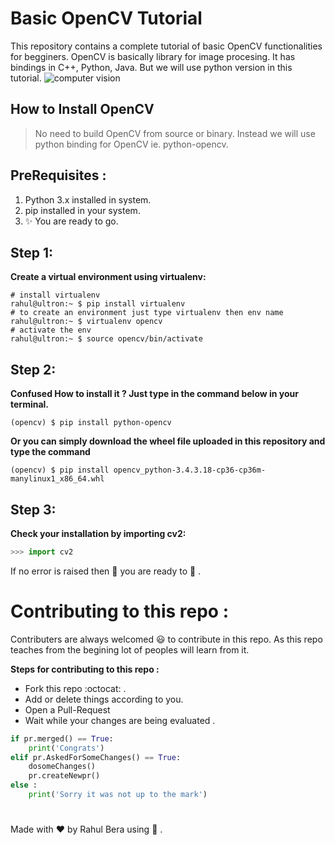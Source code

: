# Basic OpenCV Tutorial

This repository contains a complete tutorial of basic OpenCV functionalities for begginers.
OpenCV is basically library for image procesing. It has bindings in C++, Python, Java. But we will use python version in this tutorial.
![computer vision](http://breckon.eu/toby/images/wordcloud.png)

## How to Install OpenCV

>No need to build OpenCV from source or binary. Instead we will use python binding for OpenCV ie. python-opencv.

## PreRequisites :
1. Python 3.x installed in system.
2. pip installed in your system.
3. :sparkles: You are ready to go.

## Step 1:

**Create a virtual environment using virtualenv:**
```
# install virtualenv
rahul@ultron:~ $ pip install virtualenv
# to create an environment just type virtualenv then env name
rahul@ultron:~ $ virtualenv opencv
# activate the env
rahul@ultron:~ $ source opencv/bin/activate
```
## Step 2:

**Confused How to install it ? Just type in the command below in your terminal.**
```plain
(opencv) $ pip install python-opencv
```
**Or you can simply download the wheel file uploaded in this repository and type the command**
```plain
(opencv) $ pip install opencv_python-3.4.3.18-cp36-cp36m-manylinux1_x86_64.whl
```
## Step 3:
**Check your installation by importing cv2:**
```python
>>> import cv2
```
If no error is raised then :tada: you are ready to :rocket: .


# Contributing to this repo :
Contributers are always welcomed :smiley:  to contribute in this repo. As this repo teaches from the begining lot of peoples will learn from it.

**Steps for contributing to this repo :**
* Fork this repo :octocat: .
* Add or delete things according to you.
* Open a Pull-Request
* Wait while your changes are being evaluated .

```python
if pr.merged() == True:
    print('Congrats')
elif pr.AskedForSomeChanges() == True:
    dosomeChanges()
    pr.createNewpr()
else :
    print('Sorry it was not up to the mark')
```
#
Made with :heart: by Rahul Bera using :snake: .